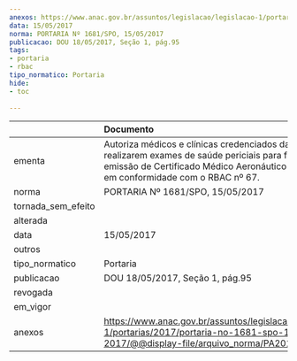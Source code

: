 ```yaml
---
anexos: https://www.anac.gov.br/assuntos/legislacao/legislacao-1/portarias/2017/portaria-no-1681-spo-15-05-2017/@@display-file/arquivo_norma/PA2017-1681.pdf
data: 15/05/2017
norma: PORTARIA Nº 1681/SPO, 15/05/2017
publicacao: DOU 18/05/2017, Seção 1, pág.95
tags:
- portaria
- rbac
tipo_normatico: Portaria
hide: 
- toc 
 
---
```


|                    | Documento                                                                                                                                                                                      |
|:-------------------|:-----------------------------------------------------------------------------------------------------------------------------------------------------------------------------------------------|
| ementa             | Autoriza médicos e clínicas credenciados da ANAC a realizarem exames de saúde periciais para fins de emissão de Certificado Médico Aeronáutico de 5ª classe, em conformidade com o RBAC nº 67. |
| norma              | PORTARIA Nº 1681/SPO, 15/05/2017                                                                                                                                                               |
| tornada_sem_efeito |                                                                                                                                                                                                |
| alterada           |                                                                                                                                                                                                |
| data               | 15/05/2017                                                                                                                                                                                     |
| outros             |                                                                                                                                                                                                |
| tipo_normatico     | Portaria                                                                                                                                                                                       |
| publicacao         | DOU 18/05/2017, Seção 1, pág.95                                                                                                                                                                |
| revogada           |                                                                                                                                                                                                |
| em_vigor           |                                                                                                                                                                                                |
| anexos             | https://www.anac.gov.br/assuntos/legislacao/legislacao-1/portarias/2017/portaria-no-1681-spo-15-05-2017/@@display-file/arquivo_norma/PA2017-1681.pdf                                           |